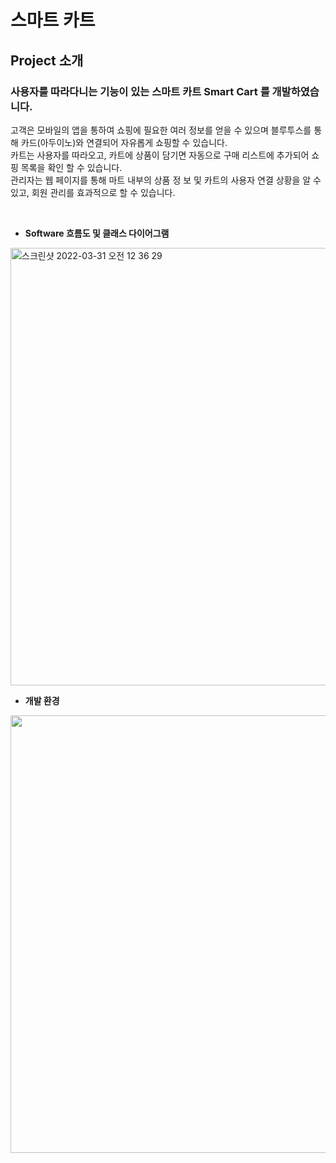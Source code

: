 # 스마트 카트

## Project 소개
### 사용자를 따라다니는 기능이 있는 스마트 카트 Smart Cart 를 개발하였습니다. </br>
고객은 모바일의 앱을 통하여 쇼핑에 필요한 여러 정보를 얻을 수 있으며 블루투스를 통해 카드(아두이노)와 연결되어 자유롭게 쇼핑할 수 있습니다. </br>
카트는 사용자를 따라오고, 카트에 상품이 담기면 자동으로 구매 리스트에 추가되어 쇼핑 목록을 확인 할 수 있습니다. </br>
관리자는 웹 페이지를 통해 마트 내부의 상품 정 보 및 카트의 사용자 연결 상황을 알 수 있고, 회원 관리를 효과적으로 할 수 있습니다. </br>

</br>

- **Software 흐름도 및 클래스 다이어그램**
<img width="700" alt="스크린샷 2022-03-31 오전 12 36 29" src="https://user-images.githubusercontent.com/102660877/160875156-143c79d6-e4cb-4913-8076-8a0f30e53e65.png">

</br>

- **개발 환경**
<img width="700" src="https://user-images.githubusercontent.com/102660877/160874979-51c43241-2f16-40f5-867e-9c9c0a23414c.jpeg">

</br>

